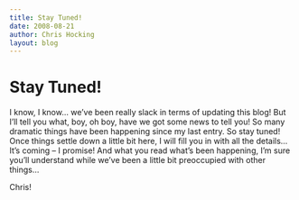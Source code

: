 ```yaml
---
title: Stay Tuned!
date: 2008-08-21
author: Chris Hocking
layout: blog
---
```

# Stay Tuned!

I know, I know… we’ve been really slack in terms of updating this blog! But I’ll tell you what, boy, oh boy, have we got some news to tell you! So many dramatic things have been happening since my last entry. So stay tuned! Once things settle down a little bit here, I will fill you in with all the details… It’s coming – I promise! And what you read what’s been happening, I’m sure you’ll understand while we’ve been a little bit preoccupied with other things…

Chris!